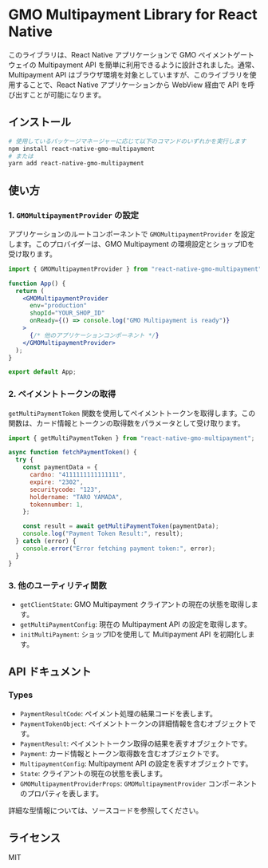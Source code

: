 # GMO Multipayment Library for React Native

このライブラリは、React Native アプリケーションで GMO ペイメントゲートウェイの Multipayment API を簡単に利用できるように設計されました。通常、Multipayment API はブラウザ環境を対象としていますが、このライブラリを使用することで、React Native アプリケーションから WebView 経由で API を呼び出すことが可能になります。

## インストール

```bash
# 使用しているパッケージマネージャーに応じて以下のコマンドのいずれかを実行します
npm install react-native-gmo-multipayment
# または
yarn add react-native-gmo-multipayment
```

## 使い方

### 1. `GMOMultipaymentProvider` の設定

アプリケーションのルートコンポーネントで `GMOMultipaymentProvider` を設定します。このプロバイダーは、GMO Multipayment の環境設定とショップIDを受け取ります。

```jsx
import { GMOMultipaymentProvider } from "react-native-gmo-multipayment";

function App() {
  return (
    <GMOMultipaymentProvider
      env="production"
      shopId="YOUR_SHOP_ID"
      onReady={() => console.log("GMO Multipayment is ready")}
    >
      {/* 他のアプリケーションコンポーネント */}
    </GMOMultipaymentProvider>
  );
}

export default App;
```

### 2. ペイメントトークンの取得

`getMultiPaymentToken` 関数を使用してペイメントトークンを取得します。この関数は、カード情報とトークンの取得数をパラメータとして受け取ります。

```jsx
import { getMultiPaymentToken } from "react-native-gmo-multipayment";

async function fetchPaymentToken() {
  try {
    const paymentData = {
      cardno: "4111111111111111",
      expire: "2302",
      securitycode: "123",
      holdername: "TARO YAMADA",
      tokennumber: 1,
    };

    const result = await getMultiPaymentToken(paymentData);
    console.log("Payment Token Result:", result);
  } catch (error) {
    console.error("Error fetching payment token:", error);
  }
}
```

### 3. 他のユーティリティ関数

- `getClientState`: GMO Multipayment クライアントの現在の状態を取得します。
- `getMultiPaymentConfig`: 現在の Multipayment API の設定を取得します。
- `initMultiPayment`: ショップIDを使用して Multipayment API を初期化します。

## API ドキュメント

### Types

- `PaymentResultCode`: ペイメント処理の結果コードを表します。
- `PaymentTokenObject`: ペイメントトークンの詳細情報を含むオブジェクトです。
- `PaymentResult`: ペイメントトークン取得の結果を表すオブジェクトです。
- `Payment`: カード情報とトークン取得数を含むオブジェクトです。
- `MultipaymentConfig`: Multipayment API の設定を表すオブジェクトです。
- `State`: クライアントの現在の状態を表します。
- `GMOMultipaymentProviderProps`: `GMOMultipaymentProvider` コンポーネントのプロパティを表します。

詳細な型情報については、ソースコードを参照してください。

## ライセンス

MIT
